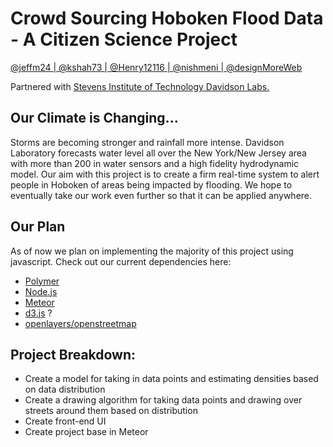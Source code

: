 # Crowd Sourcing Hoboken Flood Data - A Citizen Science Project
[@jeffm24 | ](https://github.com/jeffm24) [@kshah73 | ](https://github.com/kshah73)[@Henry12116 | ](https://github.com/Henry12116)[@nishmeni | ](https://github.com/nishmeni)[@designMoreWeb](https://github.com/designMoreWeb)

Partnered with [Stevens Institute of Technology Davidson Labs.](https://www.stevens.edu/research-entrepreneurship/research-centers-labs/davidson-laboratory)

## Our Climate is Changing...
Storms are becoming stronger and rainfall more intense. Davidson Laboratory forecasts water level all over the New York/New Jersey area with more than 200 in water sensors and a high fidelity hydrodynamic model. Our aim with this project is to create a firm real-time system to alert people in Hoboken of areas being impacted by flooding. We hope to eventually take our work even further so that it can be applied anywhere.

## Our Plan
As of now we plan on implementing the majority of this project using javascript. Check out our current dependencies here:
- [Polymer](https://www.polymer-project.org/1.0/)
- [Node.js](https://nodejs.org/en/)
- [Meteor](https://www.meteor.com/)
- [d3.js](https://d3js.org/) ?
- [openlayers/openstreetmap](http://openlayers.org/)

## Project Breakdown:
- Create a model for taking in data points and estimating densities based on data distribution
- Create a drawing algorithm for taking data points and drawing over streets around them based on distribution
- Create front-end UI
- Create project base in Meteor